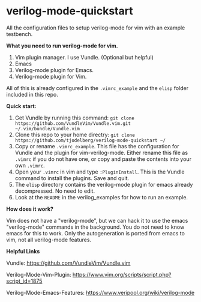 # verilog-mode-quickstart

All the configuration files to setup verilog-mode for vim with an example testbench.

**What you need to run verilog-mode for vim.**
  1. Vim plugin manager. I use Vundle. (Optional but helpful)
  2. Emacs
  3. Verilog-mode plugin for Emacs.
  4. Verilog-mode plugin for Vim.

All of this is already configured in the `.vimrc_example` and the `elisp` folder included in this repo.

**Quick start:**
  1. Get Vundle by running this command: `git clone https://github.com/VundleVim/Vundle.vim.git ~/.vim/bundle/Vundle.vim`
  2. Clone this repo to your home directry: `git clone https://github.com/tjodelberg/verilog-mode-quickstart ~/`
  3. Copy or rename `.vimrc_example`. This file has the configuration for Vundle and the plugin for vim-verilog-mode. Either rename this file as `.vimrc` if you do not have one, or copy and paste the contents into your own `.vimrc`. 
  4. Open your `.vimrc` in vim and type `:PluginInstall`. This is the Vundle command to install the plugins. Save and quit.
  5. The `elisp` directory contains the verilog-mode plugin for emacs already decompressed. No need to edit.
  6. Look at the `README` in the verilog_examples for how to run an example.

**How does it work?**

Vim does not have a "verilog-mode", but we can hack it to use the emacs "verilog-mode" commands in the background. You do not need to know emacs for this to work. Only the autogeneration is ported from emacs to vim, not all verilog-mode features.

**Helpful Links**

Vundle: https://github.com/VundleVim/Vundle.vim

Verilog-Mode-Vim-Plugin: https://www.vim.org/scripts/script.php?script_id=1875

Verilog-Mode-Emacs-Features: https://www.veripool.org/wiki/verilog-mode













